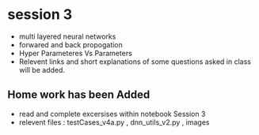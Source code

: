 # session 3 
- multi layered neural networks 
- forwared and back propogation 
- Hyper Parameteres Vs Parameters 
- Relevent links and short explanations of some questions asked in class will be added.
## Home work has been Added 
- read and complete excersises within notebook Session 3 
- relevent files : testCases_v4a.py , dnn_utils_v2.py , images
